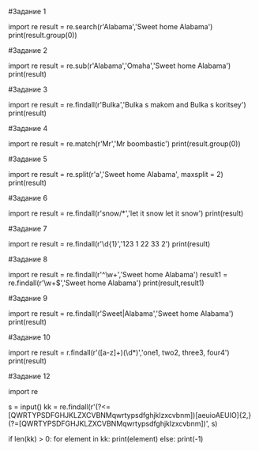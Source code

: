 #Задание 1

import re 
result = re.search(r'Alabama','Sweet home Alabama')
print(result.group(0))

#Задание 2

import re 
result = re.sub(r'Alabama','Omaha','Sweet home Alabama')
print(result)

#Задание 3

import re 
result = re.findall(r'Bulka','Bulka s makom and Bulka s koritsey')
print(result)

#Задание 4

import re
result = re.match(r'Mr','Mr boombastic')
print(result.group(0))

#Задание 5

import re
result = re.split(r'a','Sweet home Alabama', maxsplit = 2) 
print(result)

#Задание 6

import re
result = re.findall(r'snow/*','let it snow let it snow')
print(result)

#Задание 7

import re
result = re.findall(r'\d{1}','123 1 22 33 2')
print(result)

#Задание 8

import re
result = re.findall(r'^\w+','Sweet home Alabama')
result1 = re.findall(r'\w+$','Sweet home Alabama')
print(result,result1)

#Задание 9

import re
result = re.findall(r'Sweet|Alabama','Sweet home Alabama')
print(result)

#Задание 10 

import re
result = r.findall(r'([a-z]+)(\d*)','one1, two2, three3, four4')
print(result)

#Задание 12

import re

s = input()
kk = re.findall(r'(?<=[QWRTYPSDFGHJKLZXCVBNMqwrtypsdfghjklzxcvbnm])[aeuioAEUIO]{2,}(?=[QWRTYPSDFGHJKLZXCVBNMqwrtypsdfghjklzxcvbnm])', s)

if len(kk) > 0:
  for element in kk:
    print(element)
else:
  print(-1)
